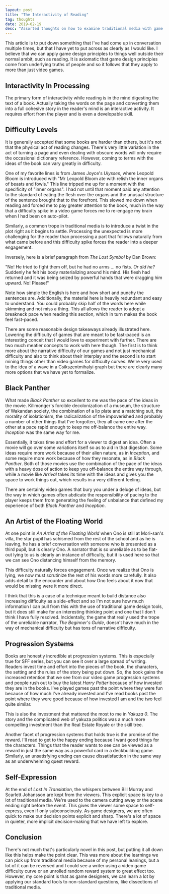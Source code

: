 ```yaml
---
layout: post
title: "The Interactivity of Reading"
tag: thoughts
date: 2019-02-19
desc: "Assorted thoughts on how to examine traditional media with game design tools"
---
```


This article is to put down something that I've had come up in conversation multiple times, but that I have yet to put across as clearly as I would like. I believe that we can apply game design principles to things well outside their normal ambit, such as reading. It is axiomatic that game design principles come from underlying truths of people and so it follows that they apply to more than just video games.

## Interactivity In Processing

The primary form of interactivity while reading is in the mind digesting the text of a book. Actually taking the words on the page and converting them into a full cohesive story in the reader's mind is an interactive activity. It requires effort from the player and is even a developable skill.

## Difficulty Levels

It is generally accepted that some books are harder than others, but it's not that the physical act of reading changes. There's very little variation in the act of turning a page and even dealing with obscure words will only require the occasional dictionary reference. However, coming to terms with the ideas of the book can vary greatly in difficulty.


One of my favorite lines is from James Joyce's *Ulysses*, where Leopold Bloom is introduced with "Mr Leopold Bloom ate with relish the inner organs of beasts and fowls." This line tripped me up for a moment with the specificity of "inner organs". I had not until that moment paid any attention to the standard of eating the flesh over the organs and the unusual structure of the sentence brought that to the forefront. This slowed me down when reading and forced me to pay greater attention to the book, much in the way that a difficulty spike in a video game forces me to re-engage my brain when I had been on auto-pilot.


Similarly, a common trope in traditional media is to introduce a twist in the plot right as it begins to settle. Processing the unexpected is more challenging for the reader than processing a part that follows naturally from what came before and this difficulty spike forces the reader into a deeper engagement.


Inversely, here is a brief paragraph from *The Lost Symbol* by Dan Brown:


"No! He tried to fight them off, but he had no arms ... no fists. *Or did he?* Suddenly he felt his body materializing around his mind. His flesh had returned and it was being seized by powerful hands that were dragging him upward. No! Please!"


Note how simple the English is here and how short and punchy the sentences are. Additionally, the material here is heavily redundant and easy to understand. You could probably skip half of the words here while skimming and not miss a thing. This all allows the reader to adopt a breakneck pace when reading this section, which in turn makes the book feel fast-paced.


There are some reasonable design takeaways already illustrated here. Lowering the difficulty of games that are meant to be fast-paced is an interesting conceit that I would love to experiment with further. There are two much meatier concepts to work with here though. The first is to think more about the narrative difficulty of our games and not just mechanical difficulty and also to think about their interplay and the second is to start mining things other than video games for difficulty curves. We're very used to the idea of a wave in a Csikszentmihalyi graph but there are clearly many more options that we have yet to formalize.

## Black Panther

What made *Black Panther* so excellent to me was the pace of the ideas in the movie. Killmonger's forcible decolonization of a museum, the structure of Wakandan society, the combination of a lip plate and a matching suit, the morality of isolationism, the radicalization of the impoverished and probably a number of other things that I've forgotten, they all came one after the other at a pace rapid enough to keep me off-balance the entire way. *Inception* was the same way for me.


Essentially, it takes time and effort for a viewer to digest an idea. Often a movie will go over some variations itself so as to aid in that digestion. Some ideas require more work because of their alien nature, as in *Inception*, and some require more work because of how they resonate, as in *Black Panther*. Both of those movies use the combination of the pace of the ideas with a heavy dose of action to keep you off-balance the entire way through, while a movie like *Arrival* takes its time with the ideas and gives you the space to work things out, which results in a very different feeling.


There are certainly video games that bury you under a deluge of ideas, but the way in which games often abdicate the responsibility of pacing to the player keeps them from generating the feeling of unbalance that defined my experience of both *Black Panther* and *Inception*.

## An Artist of the Floating World

At one point in *An Artist of the Floating World* when Ono is still at Mori-san's villa, the star pupil has schismed from the rest of the school and as he is leaving, he has a brief conversation with someone who is presented as a third pupil, but is clearly Ono. A narrator that is so unreliable as to be flat-out lying to us is clearly an instance of difficulty, but it is used here so that we can see Ono distancing himself from the memory.


This difficulty naturally forces engagement. Once we realize that Ono is lying, we now must scrutinize the rest of his words more carefully. It also adds detail to the encounter and about how Ono feels about it now that would be missing were it more direct.


I think that this is a case of a technique meant to build distance also increasing difficulty as a side-effect and so I'm not sure how much information I can pull from this with the use of traditional game design tools, but it does still make for an interesting thinking point and one that I don't think I have fully resolved. Incidentally, the game that really used the trope of the unreliable narrator, *The Beginner's Guide*, doesn't have much in the way of mechanical difficulty but has tons of narrative difficulty.

## Progression Systems

Books are honestly incredible at progression systems. This is especially true for SFF series, but you can see it over a large spread of writing. Readers invest time and effort into the pieces of the book, the characters, the setting and the rules of the story being put down. So, the book gains the increased retention that we see from our video game progression systems and people rush out to buy the latest *Harry Potter* because of how invested they are in the books. I've played games past the point where they were fun because of how much I've already invested and I've read books past the point where they were good because of how invested I am and the two feel quite similar.


This is also the investment that mattered the most to me in *Yakuza 0*. The story and the complicated web of yakuza politics was a much more compelling investment than the Real Estate Royale or the skill tree.


Another facet of progression systems that holds true is the promise of the reward. I'll read to get to the happy ending because I want good things for the characters. Things that the reader wants to see can be viewed as a reward in just the same way as a powerful card in a deckbuilding game. Similarly, an unsatisfying ending can cause dissatisfaction in the same way as an underwhelming quest reward.

## Self-Expression

At the end of *Lost In Translation*, the whispers between Bill Murray and Scarlett Johansson are kept from the viewers. This explicit space is key to a lot of traditional media. We're used to the camera cutting away or the scene ending right before the event. This gives the viewer some space to self-express, even if only subconsciously. As game designers, we are often quick to make our decision points explicit and sharp. There's a lot of space in quieter, more implicit decision-making that we have left to explore.

## Conclusion

There's not much that's particularly novel in this post, but putting it all down like this helps make the point clear. This was more about the learnings we can pick up from traditional media because of my personal leanings, but a lot of it can be reversed and I could see a writer using a video game difficulty curve or an unrolled random reward system to great effect too. However, my core point is that as game designers, we can learn a lot by applying our standard tools to non-standard questions, like dissections of traditional media.

